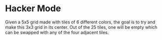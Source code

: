 # Hacker Mode
Given a 5x5 grid made with tiles of 6 different colors, the goal is to try and make this 3x3 grid in its center. Out of the 25 tiles, one will be empty which can be swapped with any of the four adjacent tiles.
